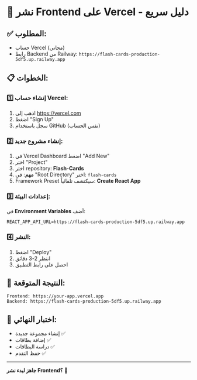 # 🎨 نشر Frontend على Vercel - دليل سريع

## ✅ المطلوب:

- حساب Vercel (مجاني)
- رابط Backend من Railway: `https://flash-cards-production-5df5.up.railway.app`

## 📋 الخطوات:

### 1️⃣ إنشاء حساب Vercel:

1. اذهب إلى https://vercel.com
2. اضغط "Sign Up"
3. سجل باستخدام GitHub (نفس الحساب)

### 2️⃣ إنشاء مشروع جديد:

1. في Vercel Dashboard اضغط "Add New"
2. اختر "Project"
3. اختر repository: **Flash-Cards**
4. **مهم**: في "Root Directory" اختر: `flash-cards`
5. Framework Preset سيكتشف تلقائياً: **Create React App**

### 3️⃣ إعدادات البيئة:

في **Environment Variables** أضف:

```
REACT_APP_API_URL=https://flash-cards-production-5df5.up.railway.app
```

### 4️⃣ النشر:

1. اضغط "Deploy"
2. انتظر 2-3 دقائق
3. احصل على رابط التطبيق

## 🎯 النتيجة المتوقعة:

```
Frontend: https://your-app.vercel.app
Backend: https://flash-cards-production-5df5.up.railway.app
```

## 🧪 اختبار النهائي:

- إنشاء مجموعة جديدة ✅
- إضافة بطاقات ✅
- دراسة البطاقات ✅
- حفظ التقدم ✅

---

**جاهز لبدء نشر Frontend؟** 🚀
